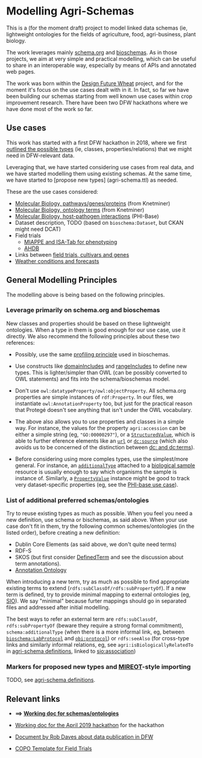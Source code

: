 # Modelling Agri-Schemas

This is a (for the moment draft) project to model linked data schemas (ie, lightweight ontologies for the fields of agriculture, food, agri-business, plant biology.

The work leverages mainly [schema.org](https://schema.org/) and [bioschemas](https://bioschemas.org/). As in those projects, we aim at very simple and practical modelling, which can be useful to share in an interoperable way, especially by means of APIs and annotated web pages.

The work was born within the [Design Future Wheat](https://designingfuturewheat.org.uk/) project, and for the moment it's focus on the use cases dealt with in it. In fact, so far we have been building our schemas starting from well known use cases within crop improvement research. There have been two DFW hackathons where we have done most of the work so far.

## Use cases

This work has started with a first DFW hackathon in 2018, where we first [outlined the possible 
types](https://docs.google.com/document/d/15yMoJDvVEE-mDQgIUY-l1foTb35Qp_qsMIgReyP5VoQ/edit) (ie, 
classes, properties/relations) that we might need in DFW-relevant data.

Leveraging that, we have started considering use cases from real data, and we have started 
modelling them using existing schemas. At the same time, we have started to [propose new types]
(agri-schema.ttl) as needed.

These are the use cases considered:

  * [Molecular Biology, pathways/genes/proteins](biomol-use-case.ttl) (from Knetminer)
  * [Molecular Biology, ontology terms](ontology-use-case.ttl) (from Knetminer)
  * [Molecular Biology, host-pathogen interactions](phi-base-use-case.ttl) (PHI-Base)
  * Dataset description, TODO (based on `bioschema:Dataset`, but CKAN might need DCAT)
  * Field trials
    * [MIAPPE and ISA-Tab for phenotyping](miappe-use-case)
    * [AHDB](ahdb-use-case.md)
  * Links between [field trials, cultivars and genes](trials-genes.md)
  * [Weather conditions and forecasts](weather-use-case.md)

## General Modelling Principles

The modelling above is being based on the following principles.

### Leverage primarily on schema.org and bioschemas 

New classes and properties should be based on these lightweight ontologies. When a type in them is good enough for our use case, use it directly. We also recommend the following principles about these two references:

  * Possibly, use the same [profiling principle](https://bioschemas.gitbook.io/training-portal/) used in bioschemas.  

  * Use constructs like [domainIncludes](https://schema.org/domainIncludes) and [rangeIncludes](https://schema.org/rangeIncludes) to define new types. This is lighter/simpler than OWL (can be possibly converted to OWL statements) and fits into the schema/bioschemas model.  

  * Don't use `owl:datatypeProperty/owl:objectProperty`. All schema.org properties are simple instances of `rdf:Property`. In our files, we instantiate `owl:AnnotationProperty` too, but just for the practical reason that Protegé doesn't see anything that isn't under the OWL vocabulary.  

  * The above also allows you to use properties and classes in a simple way. For instance, the
  values for the property `agri:accession` can be either a simple string (eg, `"GO:00000297"`), 
  or a [`StructuredValue`](https://schema.org/StructuredValue), which is able to further eference 
  elements like an [`url`](https://schema.org/url)
  or [`dc:source`](http://purl.org/dc/elements/1.1/source) (which also avoids us to be concerned 
  of the distinction between [dc: and dc:terms](https://stackoverflow.com/questions/47519315)).  

  * Before considering using more comples types, use the simplest/more general. For instance, an 
  [`additionalType`](https://schema.org/additionalType) attached to a [biological sample](https://bioschemas.org/types/Sample/) resource is usually enough to say which organisms the sample is instance of. Similarly, a [`PropertyValue`](https://schema.org/PropertyValue) instance might be good to track very dataset-specific properties (eg, see the [PHI-base use case](drafts/201904-dfw-hackathon/phi-base-use-case.ttl)).


### List of additional preferred schemas/ontologies

Try to reuse existing types as much as possible. When you feel you need a new definition, use schema or bischemas, as said above. When your use case don't fit in them, try the following common schemes/ontologies (in the listed order), before creating a new definition: 

* Dublin Core Elements (as said above, we don't quite need terms)
* RDF-S
* SKOS (but first consider [DefinedTerm](https://schema.org/DefinedTerm) and see the discussion about term annotations).
* [Annotation Ontology](https://www.w3.org/TR/annotation-vocab/)

When introducing a new term, try as much as possible to find appropriate existing terms to extend 
(`rdfs:subClassOf/rdfs:subPropertyOf`). If a new term is defined, try to provide minimal mapping 
to external ontologies (eg, [SIO](https://bioportal.bioontology.org/ontologies/SIO)). We say 
"minimal" because furter mappings should go in separated files and addressed after initial 
modelling.  

The best ways to refer an external term are `rdfs:subClassOf`, `rdfs:subPropertyOf` 
(beware they require a strong formal commitment),  `schema:additionalType` (when there is a more 
informal link, eg, between [`bioschema:LabProtocol`](http://bioschemas.org/LabProtocol) and 
[`obi:protocol`](http://purl.obolibrary.org/obo/OBI_0000272)) or `rdfs:seeAlso` (for cross-type 
links and similarly informal relations, eg, see `agri:isBiologicallyRelatedTo` in [agri-schema definitions](drafts/201904-dfw-hackathon/agri-schema.ttl), linked 
to [sio:association](http://semanticscience.org/resource/SIO_000897))

### Markers for proposed new types and [MIREOT](https://content.iospress.com/articles/applied-ontology/ao087)-style importing

TODO, see [agri-schema definitions](drafts/201904-dfw-hackathon/agri-schema.ttl).


## Relevant links

  * **==> [Working doc for schemas/ontologies](https://docs.google.com/document/d/15yMoJDvVEE-mDQgIUY-l1foTb35Qp_qsMIgReyP5VoQ/edit)**
  
  * [Working doc for the April 2019 hackathon](https://docs.google.com/document/d/1xzUyJMfBL7Prq8Whgp81ktoLLMisC5_3BfdZdEHO8Lg/edit#) for the hackathon
  
  * [Document by Rob Daves about data publication in DFW](https://docs.google.com/document/d/1ZEN3lHnzVIBshnLspH8ZTq4eVu2pu4JQDayhqr1qdNM/edit#)
  
  * [COPO Template for Field Trials](https://docs.google.com/spreadsheets/d/1vb0UyEFSyXVoxPG-egrMyw6K8SfL6MMDccgWYaHuGwM/edit?usp=sharing)

